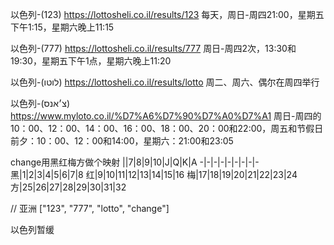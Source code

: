 以色列-(123)	https://lottosheli.co.il/results/123
每天，周日-周四21:00，星期五下午1:15，星期六晚上11:15

以色列-(777)	https://lottosheli.co.il/results/777
周日-周四2次，13:30和19:30，星期五下午1点，星期六晚上11:20

以色列-(לוטו)	https://lottosheli.co.il/results/lotto
周二、周六、偶尔在周四举行

以色列-(צ׳אנס)	https://www.myloto.co.il/%D7%A6%D7%90%D7%A0%D7%A1
周日-周四的10：00、12：00、14：00、16：00、18：00、20：00和22:00，周五和节假日前夕：10：00、12：00和14:00，星期六：21:00和23:05


change用黑红梅方做个映射
||7|8|9|10|J|Q|K|A
  -|-|-|-|-|-|-|-|-
  黑|1|2|3|4|5|6|7|8
  红|9|10|11|12|13|14|15|16
  梅|17|18|19|20|21|22|23|24
  方|25|26|27|28|29|30|31|32



// 亚洲
["123", "777", "lotto", "change"]


以色列暂缓
